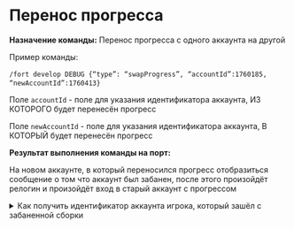 # Перенос прогресса

**Назначение команды:** Перенос прогресса с одного аккаунта на другой

Пример команды:
```
/fort develop DEBUG {“type”: “swapProgress”, “accountId”:1760185, “newAccountId”:1760413}
```
Поле `accountId` - поле для указания идентификатора аккаунта, ИЗ КОТОРОГО будет перенесён прогресс

Поле `newAccountId` - поле для указания идентификатора аккаунта, В КОТОРЫЙ будет перенесён прогресс

**Результат выполнения команды на порт:**

На новом аккаунте, в который переносился прогресс отобразиться сообщение о том что аккаунт был забанен,
после этого произойдёт релогин и произойдёт вход в старый аккаунт с прогрессом

<details>
<summary>Как получить идентификатор аккаунта игрока, который зашёл с забаненной сборки</summary>

1. Получить от игрока скриншот с проблемой о низкой версии (На скриншоте должен быть идентификатор сессии)
Пример такого скриншота:
![](png/progress.png)
2. Перейти на серверный дашборд: [OpenSearch](https://fort-elkdev.gearwap.ru/goto/ccbd4fab44b8e42f453530643684a998?security_tenant=global)
3. В выбранном фильтре по полю `SessionId` ввести значение сессии игрока
![](png/dash_one.png)
4. В полученном логе `LoginRequest` найти поле `gameSessionId`
![](png/dash_two.png)
5. Перейти в раздел Discover: [OpenSearch](https://fort-elkdev.gearwap.ru/goto/ccbd4fab44b8e42f453530643684a998?security_tenant=global)
6. В выбранном фильтре по поле `gameSessionId` указать полученное значение из лога запроса `LoginRequest` (Шаг №4)
![](png/dash_three.png)
7. Использовать значение в поле `c.AccountIdLast` в команде на порт
</details>